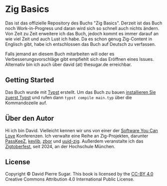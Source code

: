 # Zig Basics

Das ist das offizielle Repository des Buchs "Zig Basics". Derzeit ist das Buch noch Work-in-Progress und daran wird sich so schnell auch nichts ändern. Von Zeit zu Zeit erweitere ich das Buch, jedoch kommt es immer darauf an wie viel Zeit und auch Lust ich habe. Da es schon genug Zig-Content in Englisch gibt, habe ich entschlossen das Buch auf Deutsch zu verfassen.

Falls jemand an diesem Buch mitarbeiten will oder es Verbesserungsvorschläge gibt empfiehlt sich das Eröffnen eines Issues. Alternativ bin ich auch über david (at) thesugar.de erreichbar.

## Getting Started

Das Buch wurde mit [Typst](https://typst.app/) erstellt. Um das Buch zu bauen [installieren Sie zuerst Typst](https://github.com/typst/typst?tab=readme-ov-file#installation) und rufen dann `typst compile main.typ` über die Kommandozeile auf.

## Über den Autor

Hi ich bin David. Vielleicht kennen wir uns von einer der [Software You Can Love](https://softwareyoucan.love/) Konferenzen. Ich verwalte eine Reihe an Zig-Projekten, darunter [PassKeeZ](https://github.com/r4gus/keypass), [keylib](https://github.com/r4gus/keylib), [zbor](https://github.com/r4gus/zbor) und [uuid-zig](https://github.com/r4gus/uuid-zig). Außerdem veranstalte ich das [Zigtoberfest](https://zigtoberfest.de/), seit 2024, an der Hochschule München.

## License

Copyright © David Pierre Sugar. This book is licensed by the [CC-BY 4.0](https://creativecommons.org/licenses/by/4.0/) Creative Commons Attribution 4.0 International Public License.

